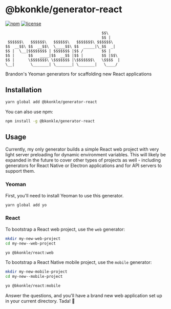 # @bkonkle/generator-react

[![npm](https://img.shields.io/npm/v/generator-react.svg)](https://www.npmjs.com/package/generator-react) [![license](https://img.shields.io/github/license/bkonkle/generator-react.svg)](LICENSE)

```
                                          $$\
                                          $$ |
 $$$$$$\   $$$$$$\   $$$$$$\   $$$$$$$\ $$$$$$\
$$  __$$\ $$  __$$\  \____$$\ $$  _____|\_$$  _|
$$ |  \__|$$$$$$$$ | $$$$$$$ |$$ /        $$ |
$$ |      $$   ____|$$  __$$ |$$ |        $$ |$$\
$$ |      \$$$$$$$\ \$$$$$$$ |\$$$$$$$\   \$$$$  |
\__|       \_______| \_______| \_______|   \____/

```

Brandon's Yeoman generators for scaffolding new React applications

## Installation

```sh
yarn global add @bkonkle/generator-react
```

You can also use npm:

```sh
npm install -g @bkonkle/generator-react
```

## Usage

Currently, my only generator builds a simple React web project with very light server preloading for dynamic environment variables. This will likely be expanded in the future to cover other types of projects as well - including generators for React Native or Electron applications and for API servers to support them.

### Yeoman

First, you'll need to install Yeoman to use this generator.

```sh
yarn global add yo
```

### React

To bootstrap a React web project, use the `web` generator:

```sh
mkdir my-new-web-project
cd my-new--web-project

yo @bkonkle/react:web
```

To bootstrap a React Native mobile project, use the `mobile` generator:

```sh
mkdir my-new-mobile-project
cd my-new--mobile-project

yo @bkonkle/react:mobile
```

Answer the questions, and you'll have a brand new web application set up in your current directory. Tada! 🎉
